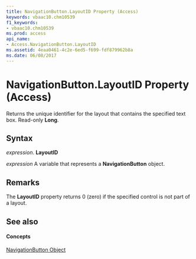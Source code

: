 ```yaml
---
title: NavigationButton.LayoutID Property (Access)
keywords: vbaac10.chm10539
f1_keywords:
- vbaac10.chm10539
ms.prod: access
api_name:
- Access.NavigationButton.LayoutID
ms.assetid: 4eaa0461-4c2e-6ed5-f699-fdf879962b8a
ms.date: 06/08/2017
---
```



# NavigationButton.LayoutID Property (Access)

Returns the unique identifier for the layout that contains the specified text box. Read-only **Long**.


## Syntax

 _expression_. **LayoutID**

 _expression_ A variable that represents a **NavigationButton** object.


## Remarks

The **LayoutID** property returns 0 (zero) if the specified control is not part of a layout.


## See also


#### Concepts


[NavigationButton Object](navigationbutton-object-access.md)

